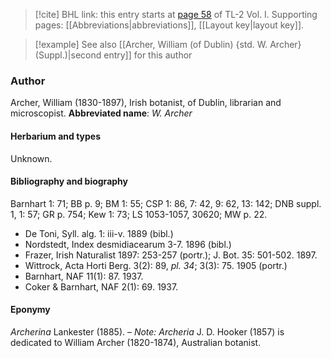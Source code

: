 > [!cite] BHL link: this entry starts at [page 58](https://www.biodiversitylibrary.org/page/33120189) of TL-2 Vol. I.
> Supporting pages: [[Abbreviations|abbreviations]], [[Layout key|layout key]].

> [!example] See also [[Archer, William (of Dublin) {std. W. Archer} (Suppl.)|second entry]] for this author

### Author

Archer, William (1830-1897), Irish botanist, of Dublin, librarian and microscopist. 
**Abbreviated name**: *W. Archer*

#### Herbarium and types

Unknown.

#### Bibliography and biography

Barnhart 1: 71; BB p. 9; BM 1: 55; CSP 1: 86, 7: 42, 9: 62, 13: 142; DNB suppl. 1, 1: 57; GR p. 754; Kew 1: 73; LS 1053-1057, 30620; MW p. 22.
- De Toni, Syll. alg. 1: iii-v. 1889 (bibl.)
- Nordstedt, Index desmidiacearum 3-7. 1896 (bibl.)
- Frazer, Irish Naturalist 1897: 253-257 (portr.); J. Bot. 35: 501-502. 1897.
- Wittrock, Acta Horti Berg. 3(2): 89, *pl. 34*; 3(3): 75. 1905 (portr.)
- Barnhart, NAF 11(1): 87. 1937.
- Coker & Barnhart, NAF 2(1): 69. 1937.

#### Eponymy

*Archerina* Lankester (1885). – *Note: Archeria* J. D. Hooker (1857) is dedicated to William Archer (1820-1874), Australian botanist.

